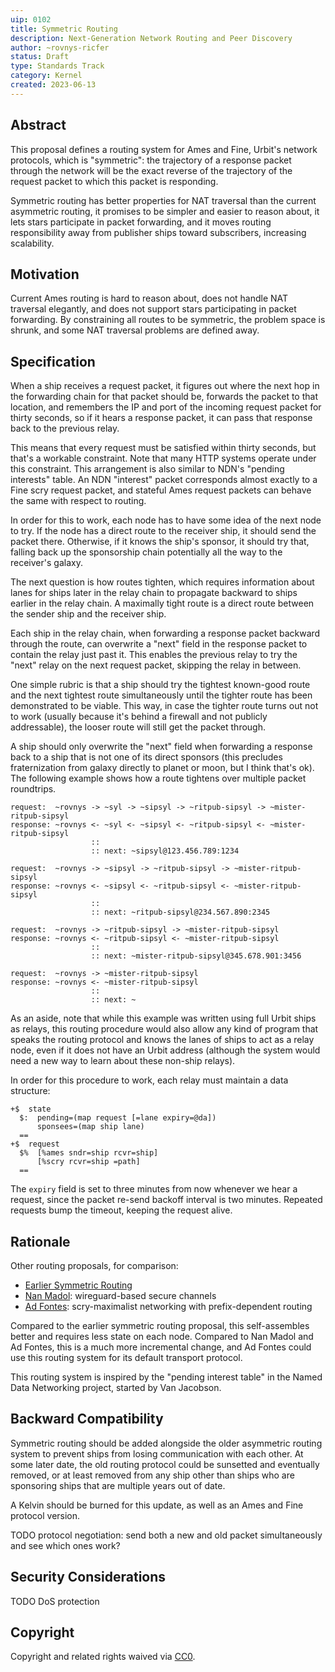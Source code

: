 ```yaml
---
uip: 0102
title: Symmetric Routing
description: Next-Generation Network Routing and Peer Discovery
author: ~rovnys-ricfer
status: Draft
type: Standards Track
category: Kernel
created: 2023-06-13
---
```


## Abstract

This proposal defines a routing system for Ames and Fine, Urbit's network protocols, which is "symmetric": the trajectory of a response packet through the network will be the exact reverse of the trajectory of the request packet to which this packet is responding.

Symmetric routing has better properties for NAT traversal than the current asymmetric routing, it promises to be simpler and easier to reason about, it lets stars participate in packet forwarding, and it moves routing responsibility away from publisher ships toward subscribers, increasing scalability.

## Motivation

Current Ames routing is hard to reason about, does not handle NAT traversal elegantly, and does not support stars participating in packet forwarding.  By constraining all routes to be symmetric, the problem space is shrunk, and some NAT traversal problems are defined away.

## Specification

When a ship receives a request packet, it figures out where the next hop in the forwarding chain for that packet should be, forwards the packet to that location, and remembers the IP and port of the incoming request packet for thirty seconds, so if it hears a response packet, it can pass that response back to the previous relay.

This means that every request must be satisfied within thirty seconds, but that's a workable constraint.  Note that many HTTP systems operate under this constraint.  This arrangement is also similar to NDN's "pending interests" table.  An NDN "interest" packet corresponds almost exactly to a Fine scry request packet, and stateful Ames request packets can behave the same with respect to routing.

In order for this to work, each node has to have some idea of the next node to try.  If the node has a direct route to the receiver ship, it should send the packet there.  Otherwise, if it knows the ship's sponsor, it should try that, falling back up the sponsorship chain potentially all the way to the receiver's galaxy.

The next question is how routes tighten, which requires information about lanes for ships later in the relay chain to propagate backward to ships earlier in the relay chain.  A maximally tight route is a direct route between the sender ship and the receiver ship.

Each ship in the relay chain, when forwarding a response packet backward through the route, can overwrite a "next" field in the response packet to contain the relay just past it.  This enables the previous relay to try the "next" relay on the next request packet, skipping the relay in between.

One simple rubric is that a ship should try the tightest known-good route and the next tightest route simultaneously until the tighter route has been demonstrated to be viable.  This way, in case the tighter route turns out not to work (usually because it's behind a firewall and not publicly addressable), the looser route will still get the packet through.

A ship should only overwrite the "next" field when forwarding a response back to a ship that is not one of its direct sponsors (this precludes fraternization from galaxy directly to planet or moon, but I think that's ok).  The following example shows how a route tightens over multiple packet roundtrips.

```
request:  ~rovnys -> ~syl -> ~sipsyl -> ~ritpub-sipsyl -> ~mister-ritpub-sipsyl
response: ~rovnys <- ~syl <- ~sipsyl <- ~ritpub-sipsyl <- ~mister-ritpub-sipsyl
                  ::
                  :: next: ~sipsyl@123.456.789:1234

request:  ~rovnys -> ~sipsyl -> ~ritpub-sipsyl -> ~mister-ritpub-sipsyl
response: ~rovnys <- ~sipsyl <- ~ritpub-sipsyl <- ~mister-ritpub-sipsyl
                  ::
                  :: next: ~ritpub-sipsyl@234.567.890:2345

request:  ~rovnys -> ~ritpub-sipsyl -> ~mister-ritpub-sipsyl
response: ~rovnys <- ~ritpub-sipsyl <- ~mister-ritpub-sipsyl
                  ::
                  :: next: ~mister-ritpub-sipsyl@345.678.901:3456

request:  ~rovnys -> ~mister-ritpub-sipsyl
response: ~rovnys <- ~mister-ritpub-sipsyl
                  ::
                  :: next: ~
```

As an aside, note that while this example was written using full Urbit ships as relays, this routing procedure would also allow any kind of program that speaks the routing protocol and knows the lanes of ships to act as a relay node, even if it does not have an Urbit address (although the system would need a new way to learn about these non-ship relays).

In order for this procedure to work, each relay must maintain a data structure:

```
+$  state
  $:  pending=(map request [=lane expiry=@da])
      sponsees=(map ship lane)
  ==
+$  request
  $%  [%ames sndr=ship rcvr=ship]
      [%scry rcvr=ship =path]
  ==
```

The `expiry` field is set to three minutes from now whenever we hear a request, since the packet re-send backoff interval is two minutes.  Repeated requests bump the timeout, keeping the request alive.

## Rationale

Other routing proposals, for comparison:
- [Earlier Symmetric Routing](https://gist.github.com/belisarius222/3b808fc3fe6d9aa622cc87c9bf6a9a86)
- [Nan Madol](https://gist.github.com/belisarius222/4ae249c07d9e169b38b4e9f57e0eced4): wireguard-based secure channels
- [Ad Fontes](https://gist.github.com/belisarius222/7f8452bfea9b199c0ed717ab1778f35b): scry-maximalist networking with prefix-dependent routing

Compared to the earlier symmetric routing proposal, this self-assembles better and requires less state on each node.  Compared to Nan Madol and Ad Fontes, this is a much more incremental change, and Ad Fontes could use this routing system for its default transport protocol.

This routing system is inspired by the "pending interest table" in the Named Data Networking project, started by Van Jacobson.

## Backward Compatibility

Symmetric routing should be added alongside the older asymmetric routing system to prevent ships from losing communication with each other.  At some later date, the old routing protocol could be sunsetted and eventually removed, or at least removed from any ship other than ships who are sponsoring ships that are multiple years out of date.

A Kelvin should be burned for this update, as well as an Ames and Fine protocol version.

TODO protocol negotiation: send both a new and old packet simultaneously and see which ones work?

## Security Considerations

TODO DoS protection

## Copyright

Copyright and related rights waived via [CC0](../LICENSE.md).
